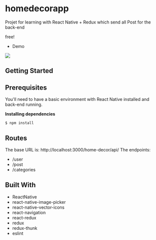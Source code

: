 # homedecorapp

Projet for learning with React Native + Redux which send all Post for the back-end 

free!

- Demo
<img src='./demo/app.gif'>

## Getting Started

## Prerequisites

You'll need to have a basic environment with React Native installed and back-end running. 

**Installing dependencies**
```
$ npm install
```

## Routes

The base URL is: http://localhost:3000/home-decor/api/
The endpoints: 

- /user
- /post
- /categories

## Built With
- ReactNative 
- react-native-image-picker
- react-native-vector-icons
- react-navigation
- react-redux
- redux
- redux-thunk
- eslint
